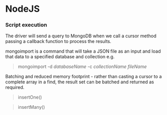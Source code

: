 
# NodeJS

### Script execution
The driver will send a query to MongoDB when we call a cursor method passing a callback function to process the results.

mongoimport is a command that will take a JSON file as an input and load that data to a specified database and collection e.g.
>mongoimport -d _databaseName_ -c _collectionName_ _fileName_

Batching and reduced memory footprint - rather than casting a cursor to a complete array in a find, the result set can be batched and returned as required.

>insertOne()

>insertMany()


